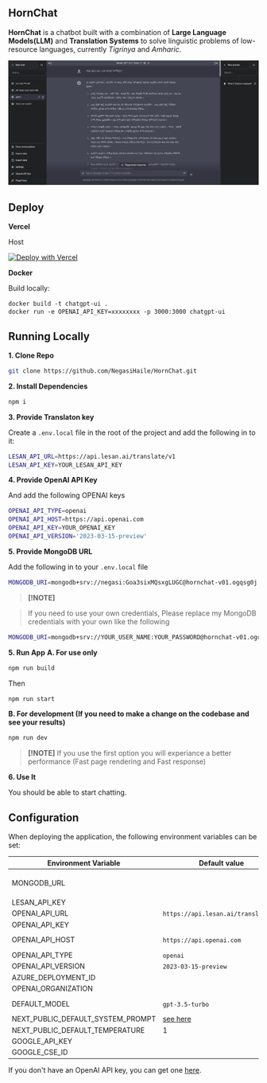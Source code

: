## HornChat

**HornChat** is a chatbot built with a combination of **Large Language Models(LLM)** and **Translation Systems** to solve linguistic problems of low-resource languages, currently _Tigrinya_ and _Amharic_.

![HornChat](./public/screenshots/screenshot-0402023.jpg)

## Deploy

**Vercel**

Host

[![Deploy with Vercel](https://vercel.com/button)](https://vercel.com/new/clone?repository-url=https%3A%2F%2Fgithub.com%2FNegasiHaile%2Fchatbot-ui)

**Docker**

Build locally:

```shell
docker build -t chatgpt-ui .
docker run -e OPENAI_API_KEY=xxxxxxxx -p 3000:3000 chatgpt-ui
```

## Running Locally

**1. Clone Repo**

```bash
git clone https://github.com/NegasiHaile/HornChat.git
```

**2. Install Dependencies**

```bash
npm i
```

**3. Provide Translaton key**

Create a `.env.local` file in the root of the project and add the following in to it:

```bash
LESAN_API_URL=https://api.lesan.ai/translate/v1
LESAN_API_KEY=YOUR_LESAN_API_KEY
```

**4. Provide OpenAI API Key**

And add the following OPENAI keys

```bash
OPENAI_API_TYPE=openai
OPENAI_API_HOST=https://api.openai.com
OPENAI_API_KEY=YOUR_OPENAI_KEY
OPENAI_API_VERSION='2023-03-15-preview'
```

**5. Provide MongoDB URL**

Add the following in to your `.env.local` file

```bash
MONGODB_URI=mongodb+srv://negasi:Goa3sixMQsxgLUGC@hornchat-v01.ogqsg0j.mongodb.net/HornChat?retryWrites=true&w=majority
```

> **[!NOTE]**

> If you need to use your own credentials, Please replace my MongoDB credentials with your own like the following

```bash
MONGODB_URI=mongodb+srv://YOUR_USER_NAME:YOUR_PASSWORD@hornchat-v01.ogqsg0j.mongodb.net/HornChat?retryWrites=true&w=majority
```

**5. Run App**
**A. For use only**

```bash
npm run build
```

Then

```bash
npm run start
```

**B. For development (If you need to make a change on the codebase and see your results)**

```bash
npm run dev
```

> **[!NOTE]**
> If you use the first option you will experiance a better performance (Fast page rendering and Fast response)

**6. Use It**

You should be able to start chatting.

## Configuration

When deploying the application, the following environment variables can be set:

| Environment Variable              | Default value                       | Description                                                                                                                               |
| --------------------------------- | ----------------------------------- | ----------------------------------------------------------------------------------------------------------------------------------------- |
| MONGODB_URL                       |                                     | `mongodb+srv://ADMIN_USER_NAME:ADMIN_PASSWORD@hornchat-v01.ogqsg0j.mongodb.net/HornChat_TG?retryWrites=true&w=majority`                   |
| LESAN_API_KEY                     |                                     | The default API key used for authentication with LESAN AI                                                                                 |
| OPENAI_API_URL                    | `https://api.lesan.ai/translate/v1` | Root API URL of LEAN AI                                                                                                                   |
| OPENAI_API_KEY                    |                                     | The default API key used for authentication with OpenAI                                                                                   |
| OPENAI_API_HOST                   | `https://api.openai.com`            | The base url, for Azure use `https://<endpoint>.openai.azure.com`                                                                         |
| OPENAI_API_TYPE                   | `openai`                            | The API type, options are `openai` or `azure`                                                                                             |
| OPENAI_API_VERSION                | `2023-03-15-preview`                | Only applicable for Azure OpenAI                                                                                                          |
| AZURE_DEPLOYMENT_ID               |                                     | Needed when Azure OpenAI, Ref [Azure OpenAI API](https://learn.microsoft.com/zh-cn/azure/cognitive-services/openai/reference#completions) |
| OPENAI_ORGANIZATION               |                                     | Your OpenAI organization ID                                                                                                               |
| DEFAULT_MODEL                     | `gpt-3.5-turbo`                     | The default model to use on new conversations, for Azure use `gpt-35-turbo`                                                               |
| NEXT_PUBLIC_DEFAULT_SYSTEM_PROMPT | [see here](utils/app/const.ts)      | The default system prompt to use on new conversations                                                                                     |
| NEXT_PUBLIC_DEFAULT_TEMPERATURE   | 1                                   | The default temperature to use on new conversations                                                                                       |
| GOOGLE_API_KEY                    |                                     | See [Custom Search JSON API documentation][GCSE]                                                                                          |
| GOOGLE_CSE_ID                     |                                     | See [Custom Search JSON API documentation][GCSE]                                                                                          |

If you don't have an OpenAI API key, you can get one [here](https://platform.openai.com/account/api-keys).
